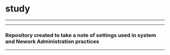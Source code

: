 # study
***
***
### Repository created to take a note of settings used in system and Nework Administration practices
***

